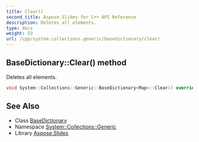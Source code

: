 ```yaml
---
title: Clear()
second_title: Aspose.Slides for C++ API Reference
description: Deletes all elements.
type: docs
weight: 53
url: /cpp/system.collections.generic/basedictionary/clear/
---
```

## BaseDictionary::Clear() method


Deletes all elements.

```cpp
void System::Collections::Generic::BaseDictionary<Map>::Clear() override
```

## See Also

* Class [BaseDictionary](./)
* Namespace [System::Collections::Generic](../)
* Library [Aspose.Slides](../../)